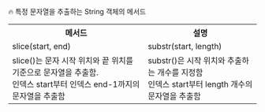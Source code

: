 🔥 특정 문자열을 추출하는 String 객체의 메서드

<table>
    <tr>
      <th scope="col">메서드</td>
      <th scope="col">설명</td>
    </tr>
    <tr>
      <td>slice(start, end)</td>
      <td>substr(start, length)</td>
    </tr>
    <tr>
      <td>slice()는 문자 시작 위치와 끝 위치를 기준으로 문자열을 추출함.<br>인덱스 start부터 인덱스 end-1까지의 문자열을 추출함</td>
      <td>substr()은 시작 위치와 추출하는 개수를 지정함<br>인덱스 start부터 length 개수의 문자열을 추출함</td>
    </tr>
  </table>
